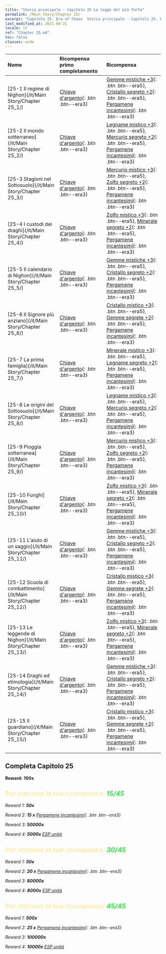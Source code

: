 ```yaml
---
title: "Storia principale - Capitolo 25 La legge del più forte"
permalink: /Main Story/Chapter 25/
excerpt: "Capitolo 25. Era of Chaos  Storia principale - Capitolo 25. La legge del più forte"
last_modified_at: 2021-04-21
locale: it
ref: "Chapter 25.md"
toc: false
classes: wide
---
```


  | Nome |  Ricompensa primo completamento | Ricompensa |
  |:------------|:------------|:------------| 
  | [25-1 Il regime di Nighon](/it/Main Story/Chapter 25_1/) | [Chiave d'argento](/it/Items/con_693/){: .btn .btn--era3} | [Gemme mistiche +3](/it/Items/mat_86/){: .btn .btn--era5}, [Cristallo segreto +2](/it/Items/mat_80/){: .btn .btn--era5}, [Pergamene incantesimi](/it/Items/con_694/){: .btn .btn--era3} |
  | [25-2 Il mondo sotterraneo](/it/Main Story/Chapter 25_2/) | [Chiave d'argento](/it/Items/con_693/){: .btn .btn--era3} | [Legname mistico +3](/it/Items/mat_83/){: .btn .btn--era5}, [Mercurio segreto +2](/it/Items/mat_77/){: .btn .btn--era5}, [Pergamene incantesimi](/it/Items/con_694/){: .btn .btn--era3} |
  | [25-3 Stagioni nel Sottosuolo](/it/Main Story/Chapter 25_3/) | [Chiave d'argento](/it/Items/con_693/){: .btn .btn--era3} | [Mercurio mistico +3](/it/Items/mat_84/){: .btn .btn--era5}, [Zolfo segreto +2](/it/Items/mat_78/){: .btn .btn--era5}, [Pergamene incantesimi](/it/Items/con_694/){: .btn .btn--era3} |
  | [25-4 I custodi dei draghi](/it/Main Story/Chapter 25_4/) | [Chiave d'argento](/it/Items/con_693/){: .btn .btn--era3} | [Zolfo mistico +3](/it/Items/mat_85/){: .btn .btn--era5}, [Minerale segreto +2](/it/Items/mat_75/){: .btn .btn--era5}, [Pergamene incantesimi](/it/Items/con_694/){: .btn .btn--era3} |
  | [25-5 Il calendario di Nighon](/it/Main Story/Chapter 25_5/) | [Chiave d'argento](/it/Items/con_693/){: .btn .btn--era3} | [Gemme mistiche +3](/it/Items/mat_86/){: .btn .btn--era5}, [Cristallo segreto +2](/it/Items/mat_80/){: .btn .btn--era5}, [Pergamene incantesimi](/it/Items/con_694/){: .btn .btn--era3} |
  | [25-6 Il Signore più anziano](/it/Main Story/Chapter 25_6/) | [Chiave d'argento](/it/Items/con_693/){: .btn .btn--era3} | [Cristallo mistico +3](/it/Items/mat_87/){: .btn .btn--era5}, [Gemme segrete +2](/it/Items/mat_79/){: .btn .btn--era5}, [Pergamene incantesimi](/it/Items/con_694/){: .btn .btn--era3} |
  | [25-7 La prima famiglia](/it/Main Story/Chapter 25_7/) | [Chiave d'argento](/it/Items/con_693/){: .btn .btn--era3} | [Minerale mistico +3](/it/Items/mat_82/){: .btn .btn--era5}, [Legname segreto +2](/it/Items/mat_76/){: .btn .btn--era5}, [Pergamene incantesimi](/it/Items/con_694/){: .btn .btn--era3} |
  | [25-8 Le origini del Sottosuolo](/it/Main Story/Chapter 25_8/) | [Chiave d'argento](/it/Items/con_693/){: .btn .btn--era3} | [Legname mistico +3](/it/Items/mat_83/){: .btn .btn--era5}, [Mercurio segreto +2](/it/Items/mat_77/){: .btn .btn--era5}, [Pergamene incantesimi](/it/Items/con_694/){: .btn .btn--era3} |
  | [25-9 Pioggia sotterranea](/it/Main Story/Chapter 25_9/) | [Chiave d'argento](/it/Items/con_693/){: .btn .btn--era3} | [Mercurio mistico +3](/it/Items/mat_84/){: .btn .btn--era5}, [Zolfo segreto +2](/it/Items/mat_78/){: .btn .btn--era5}, [Pergamene incantesimi](/it/Items/con_694/){: .btn .btn--era3} |
  | [25-10 Funghi](/it/Main Story/Chapter 25_10/) | [Chiave d'argento](/it/Items/con_693/){: .btn .btn--era3} | [Zolfo mistico +3](/it/Items/mat_85/){: .btn .btn--era5}, [Minerale segreto +2](/it/Items/mat_75/){: .btn .btn--era5}, [Pergamene incantesimi](/it/Items/con_694/){: .btn .btn--era3} |
  | [25-11 L'aiuto di un saggio](/it/Main Story/Chapter 25_11/) | [Chiave d'argento](/it/Items/con_693/){: .btn .btn--era3} | [Gemme mistiche +3](/it/Items/mat_86/){: .btn .btn--era5}, [Cristallo segreto +2](/it/Items/mat_80/){: .btn .btn--era5}, [Pergamene incantesimi](/it/Items/con_694/){: .btn .btn--era3} |
  | [25-12 Scuola di combattimento](/it/Main Story/Chapter 25_12/) | [Chiave d'argento](/it/Items/con_693/){: .btn .btn--era3} | [Cristallo mistico +3](/it/Items/mat_87/){: .btn .btn--era5}, [Gemme segrete +2](/it/Items/mat_79/){: .btn .btn--era5}, [Pergamene incantesimi](/it/Items/con_694/){: .btn .btn--era3} |
  | [25-13 Le leggende di Nighon](/it/Main Story/Chapter 25_13/) | [Chiave d'argento](/it/Items/con_693/){: .btn .btn--era3} | [Zolfo mistico +3](/it/Items/mat_85/){: .btn .btn--era5}, [Minerale segreto +2](/it/Items/mat_75/){: .btn .btn--era5}, [Pergamene incantesimi](/it/Items/con_694/){: .btn .btn--era3} |
  | [25-14 Draghi ed etimologia](/it/Main Story/Chapter 25_14/) | [Chiave d'argento](/it/Items/con_693/){: .btn .btn--era3} | [Gemme mistiche +3](/it/Items/mat_86/){: .btn .btn--era5}, [Cristallo segreto +2](/it/Items/mat_80/){: .btn .btn--era5}, [Pergamene incantesimi](/it/Items/con_694/){: .btn .btn--era3} |
  | [25-15 Il guardiano](/it/Main Story/Chapter 25_15/) | [Chiave d'argento](/it/Items/con_693/){: .btn .btn--era3} | [Cristallo mistico +3](/it/Items/mat_87/){: .btn .btn--era5}, [Gemme segrete +2](/it/Items/mat_79/){: .btn .btn--era5}, [Pergamene incantesimi](/it/Items/con_694/){: .btn .btn--era3} |


## Completa Capitolo 25

 **Reward:**  **100x** <i class="fas fa-gem"/>



## <span style="color: #ffeea0">Per ottenere la tua ricompensa: </span><span style="color: #27f73a">15/45</span>

 Reward 1:  **50x** <i class="fas fa-gem"/>

 Reward 2: **15 x** [Pergamene incantesimi](/it/Items/con_694/){: .btn .btn--era3}

 Reward 3:  **50000x** <i class="fas fa-coins"/>

 Reward 4:  **5000x** [ESP unità](/it/Items/con_902/)



## <span style="color: #ffeea0">Per ottenere la tua ricompensa: </span><span style="color: #27f73a">30/45</span>

 Reward 1:  **50x** <i class="fas fa-gem"/>

 Reward 2: **20 x** [Pergamene incantesimi](/it/Items/con_694/){: .btn .btn--era3}

 Reward 3:  **80000x** <i class="fas fa-coins"/>

 Reward 4:  **8000x** [ESP unità](/it/Items/con_902/)



## <span style="color: #ffeea0">Per ottenere la tua ricompensa: </span><span style="color: #27f73a">45/45</span>

 Reward 1:  **500x** <i class="fas fa-gem"/>

 Reward 2: **25 x** [Pergamene incantesimi](/it/Items/con_694/){: .btn .btn--era3}

 Reward 3:  **100000x** <i class="fas fa-coins"/>

 Reward 4:  **10000x** [ESP unità](/it/Items/con_902/)

